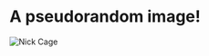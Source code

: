 A pseudorandom image!
====================

![Nick Cage](http://www.placecage.com/500/425/ "Nick Cage")